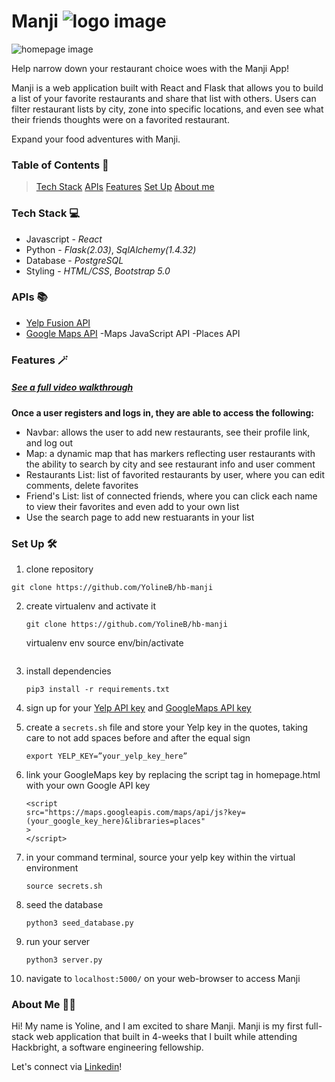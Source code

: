 # Manji ![logo image](/md.images/manji.png)

![homepage image](/md.images/homepage.png)

Help narrow down your restaurant choice woes with the Manji App!

Manji is a web application built with React and Flask that allows you to build a list of your favorite restaurants and share that list with others. 
Users can filter restaurant lists by city, zone into specific locations, and even see what their friends thoughts were on a favorited restaurant. 

Expand your food adventures with Manji. 

### Table of Contents 📖

>[Tech Stack](#tech-stack-💻)
>[APIs](#apis-📚)
>[Features](#features-🪄)
>[Set Up](#set-up-🛠️)
>[About me](#about-me-🧘‍♀️)


### Tech Stack 💻

* Javascript - _React_
* Python - _Flask(2.03)_, _SqlAlchemy(1.4.32)_
* Database - _PostgreSQL_
* Styling - _HTML/CSS_, _Bootstrap 5.0_
### APIs 📚

* [Yelp Fusion API](https://www.yelp.com/developers/documentation/v3/get_started)
* [Google Maps API](https://console.developers.google.com/)
	-Maps JavaScript API
	-Places API

### Features 🪄 
##### [See a full video walkthrough](https://www.youtube.com/watch?v=UilGw6Yc-WI)
**Once a user registers and logs in, they are able to access the following:**

* Navbar: allows the user to add new restaurants, see their profile link, and log out
* Map: a dynamic map that has markers reflecting user restaurants with the ability to search by city and see restaurant info and user comment
* Restaurants List: list of favorited restaurants by user, where you can edit comments, delete favorites
* Friend's List: list of connected friends, where you can click each name to view their favorites and even add to your own list
* Use the search page to add new restuarants in your list

### Set Up 🛠️
1. clone repository 
```
git clone https://github.com/YolineB/hb-manji
```
2. create virtualenv and activate it
	```
	git clone https://github.com/YolineB/hb-manji
	```
	virtualenv env
	source env/bin/activate
	```
3. install dependencies
	```
	pip3 install -r requirements.txt
	```
4. sign up for your [Yelp API key](https://www.yelp.com/developers/documentation/v3/get_started) and [GoogleMaps API key](https://console.developers.google.com/)

5. create a `secrets.sh` file and store your Yelp key in the quotes, taking care to not add spaces before and after the equal sign
	```
	export YELP_KEY=”your_yelp_key_here”
	```
6. link your GoogleMaps key by replacing the script tag in homepage.html with your own Google API key
	```
	<script
	src="https://maps.googleapis.com/maps/api/js?key=(your_google_key_here)&libraries=places"
	>
	</script>
	```
7. in your command terminal, source your yelp key within the virtual environment
	```
	source secrets.sh
	```
8. seed the database
	```
	python3 seed_database.py
	```
9. run your server
	```
	python3 server.py
	```
10. navigate to `localhost:5000/` on your web-browser to access Manji

### About Me 🧘‍♀️

Hi! My name is Yoline, and I am excited to share Manji. Manji is my first full-stack web application that built in 4-weeks that I built while attending Hackbright, a software engineering fellowship.

Let's connect via [Linkedin](https://www.linkedin.com/in/yolineb/)!